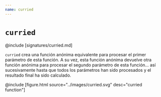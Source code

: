 ```yaml
---
name: curried
---
```


# `curried`

@include [signatures/curried.md]

`curried` crea una función anónima equivalente para procesar el primer parámetro de esta función.
A su vez, esta función anónima devuelve otra función anónima para procesar el segundo parámetro de esta función... así sucesivamente hasta que todos los parámetros han sido procesados y el resultado final ha sido calculado.

@include [figure.html source="../images/curried.svg" desc="curried function"]
